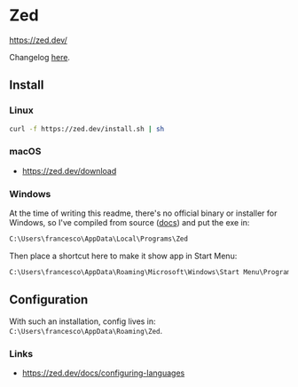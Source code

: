 # Zed

<https://zed.dev/>

Changelog [here](https://zed.dev/releases).

## Install

### Linux

```sh
curl -f https://zed.dev/install.sh | sh
```

### macOS

- <https://zed.dev/download>

### Windows

At the time of writing this readme, there's no official binary or installer for Windows, so I've compiled from source ([docs](https://zed.dev/docs/development/windows)) and put the exe in:

```txt
C:\Users\francesco\AppData\Local\Programs\Zed
```

Then place a shortcut here to make it show app in Start Menu:

```txt
C:\Users\francesco\AppData\Roaming\Microsoft\Windows\Start Menu\Programs\Zed
```

## Configuration

With such an installation, config lives in: `C:\Users\francesco\AppData\Roaming\Zed`.

### Links

- <https://zed.dev/docs/configuring-languages>
